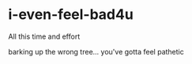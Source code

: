 # i-even-feel-bad4u
All this time and effort

barking up the wrong tree... you've gotta feel pathetic
